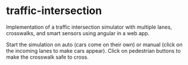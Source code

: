 # traffic-intersection
Implementation of a traffic intersection simulator with multiple lanes, crosswalks, and smart sensors using angular in a web app.

Start the simulation on auto (cars come on their own) or manual (click on the incoming lanes to make cars appear). Click on pedestrian buttons to make the crosswalk safe to cross.
